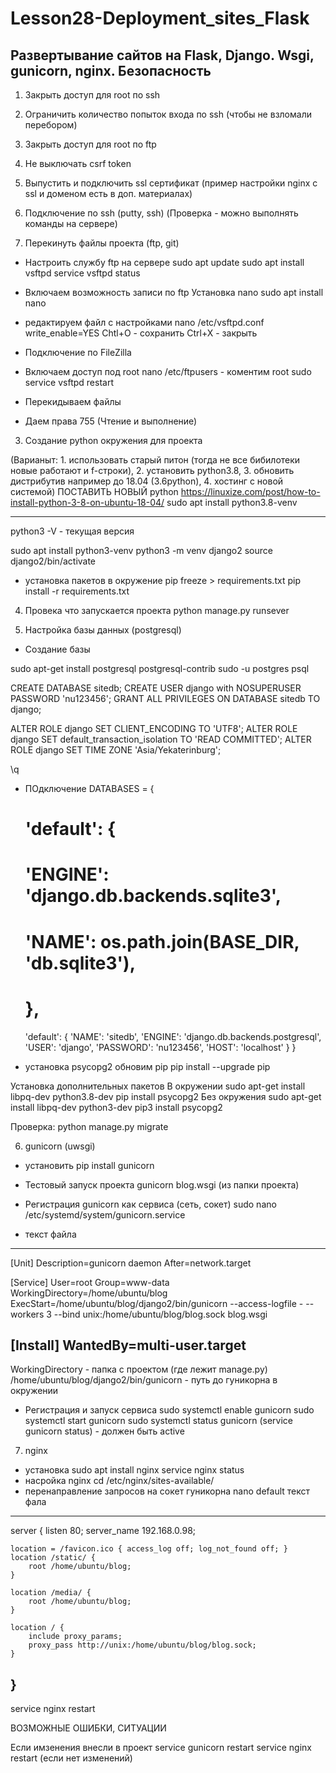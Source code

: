 # Lesson28-Deployment_sites_Flask
## Развертывание сайтов на Flask, Django. Wsgi, gunicorn, nginx. Безопасность




1. Закрыть доступ для root по ssh
2. Ограничить количество попыток входа по ssh (чтобы не взломали перебором)
3. Закрыть доступ для root по ftp
4. Не выключать csrf token

5. Выпустить и подключить ssl сертификат (пример настройки nginx с ssl и доменом есть в доп. материалах)

1. Подключение по ssh (putty, ssh) (Проверка - можно выполнять команды на сервере)
2. Перекинуть файлы проекта (ftp, git)
- Настроить службу ftp на сервере
sudo apt update
sudo apt install vsftpd
service vsftpd status
- Включаем возможность записи по ftp
Установка nano
sudo apt install nano
- редактируем файл с настройками
 nano /etc/vsftpd.conf
write_enable=YES
Chtl+O - сохранить
Ctrl+X - закрыть

- Подключение по FileZilla
- Включаем доступ под root
nano /etc/ftpusers - коментим root
sudo service vsftpd restart

- Перекидываем файлы
- Даем права 755 (Чтение и выполнение)

3. Создание python окружения для проекта

(Варианыт: 1. использовать старый питон (тогда не все бибилотеки новые работают и f-строки), 
2. установить python3.8, 3. обновить дистрибутив например до 18.04 (3.6python), 4. хостинг с новой системой)
ПОСТАВИТЬ НОВЫЙ python
https://linuxize.com/post/how-to-install-python-3-8-on-ubuntu-18-04/
sudo apt install python3.8-venv


-------------------------------------------------------------
python3 -V - текущая версия

sudo apt install python3-venv
python3 -m venv django2 
source django2/bin/activate

- установка пакетов в окружение
pip freeze > requirements.txt
pip install -r requirements.txt

4. Провека что запускается проекта
python manage.py runsever

5. Настройка базы данных (postgresql)

- Создание базы

sudo apt-get install postgresql postgresql-contrib
sudo -u postgres psql

CREATE DATABASE sitedb;
CREATE USER django with NOSUPERUSER PASSWORD 'nu123456';
GRANT ALL PRIVILEGES ON DATABASE sitedb TO django;

ALTER ROLE django SET CLIENT_ENCODING TO 'UTF8';
ALTER ROLE django SET default_transaction_isolation TO 'READ COMMITTED';
ALTER ROLE django SET TIME ZONE 'Asia/Yekaterinburg';

\q

- ПОдключение
DATABASES = {
    # 'default': {
    #     'ENGINE': 'django.db.backends.sqlite3',
    #     'NAME': os.path.join(BASE_DIR, 'db.sqlite3'),
    # },

    'default': {
        'NAME': 'sitedb',
        'ENGINE': 'django.db.backends.postgresql',
        'USER': 'django',
        'PASSWORD': 'nu123456',
        'HOST': 'localhost'
    }
}

- установка psycopg2
обновим pip
pip install --upgrade pip

Установка дополнительных пакетов
В окружении
sudo apt-get install libpq-dev python3.8-dev
pip install psycopg2
Без окружения
sudo apt-get install libpq-dev python3-dev
pip3 install psycopg2


Проверка:
python manage.py migrate


6. gunicorn (uwsgi)
- установить
pip install gunicorn
- Тестовый запуск проекта
gunicorn blog.wsgi (из папки проекта)
- Регистрация gunicorn как сервиса (сеть, сокет)
sudo nano /etc/systemd/system/gunicorn.service

- текст файла
--------------------------------------
[Unit]
Description=gunicorn daemon
After=network.target

[Service]
User=root
Group=www-data
WorkingDirectory=/home/ubuntu/blog
ExecStart=/home/ubuntu/blog/django2/bin/gunicorn --access-logfile - --workers 3 --bind unix:/home/ubuntu/blog/blog.sock blog.wsgi

[Install]
WantedBy=multi-user.target
-----------------------------------------

WorkingDirectory - папка с проектом (где лежит manage.py)
/home/ubuntu/blog/django2/bin/gunicorn - путь до гуникорна в окружении



- Регистрация и запуск сервиса
sudo systemctl enable gunicorn
sudo systemctl start gunicorn
sudo systemctl status gunicorn (service gunicorn status) - должен быть active

7. nginx
- установка
sudo apt install nginx
service nginx status
- насройка nginx
cd /etc/nginx/sites-available/
- перенаправление запросов на сокет гуникорна
nano default
текст фала
---------------------------------------------
server {
    listen 80;
    server_name 192.168.0.98;

    location = /favicon.ico { access_log off; log_not_found off; }
    location /static/ {
        root /home/ubuntu/blog;
    }

    location /media/ {
        root /home/ubuntu/blog;
    }

    location / {
        include proxy_params;
        proxy_pass http://unix:/home/ubuntu/blog/blog.sock;
    }
}
-------------------------------------------------
service nginx restart

ВОЗМОЖНЫЕ ОШИБКИ, СИТУАЦИИ

Если имзенения внесли в проект
service gunicorn restart
service nginx restart (если нет изменений)
